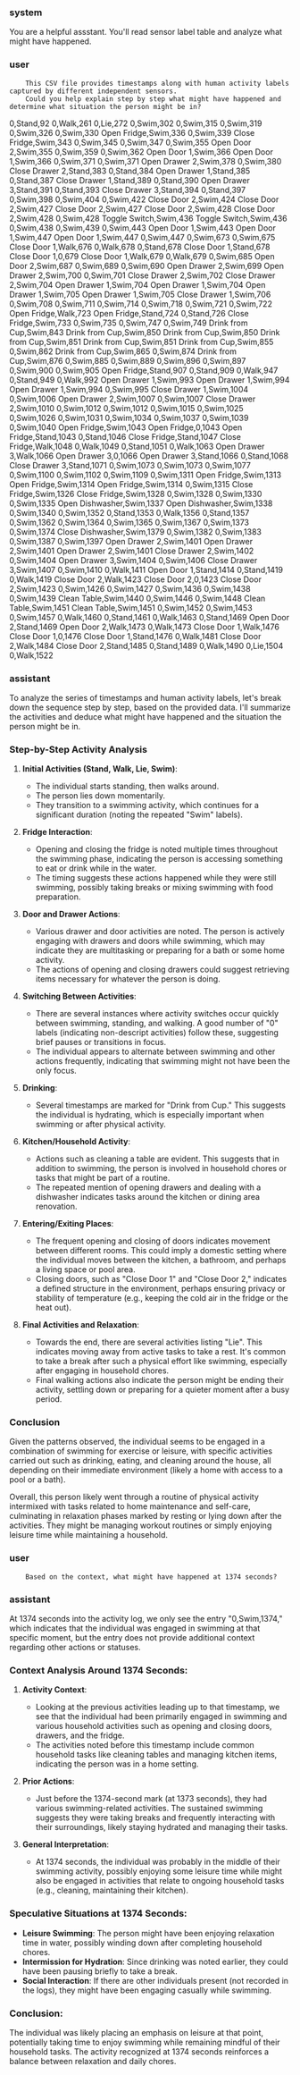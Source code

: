 ### system
You are a helpful assstant. You'll read sensor label table and analyze what might have happened.
### user

        This CSV file provides timestamps along with human activity labels captured by different independent sensors.
        Could you help explain step by step what might have happened and determine what situation the person might be in?
    
0,Stand,92
0,Walk,261
0,Lie,272
0,Swim,302
0,Swim,315
0,Swim,319
0,Swim,326
0,Swim,330
Open Fridge,Swim,336
0,Swim,339
Close Fridge,Swim,343
0,Swim,345
0,Swim,347
0,Swim,355
Open Door 2,Swim,355
0,Swim,359
0,Swim,362
Open Door 1,Swim,366
Open Door 1,Swim,366
0,Swim,371
0,Swim,371
Open Drawer 2,Swim,378
0,Swim,380
Close Drawer 2,Stand,383
0,Stand,384
Open Drawer 1,Stand,385
0,Stand,387
Close Drawer 1,Stand,389
0,Stand,390
Open Drawer 3,Stand,391
0,Stand,393
Close Drawer 3,Stand,394
0,Stand,397
0,Swim,398
0,Swim,404
0,Swim,422
Close Door 2,Swim,424
Close Door 2,Swim,427
Close Door 2,Swim,427
Close Door 2,Swim,428
Close Door 2,Swim,428
0,Swim,428
Toggle Switch,Swim,436
Toggle Switch,Swim,436
0,Swim,438
0,Swim,439
0,Swim,443
Open Door 1,Swim,443
Open Door 1,Swim,447
Open Door 1,Swim,447
0,Swim,447
0,Swim,673
0,Swim,675
Close Door 1,Walk,676
0,Walk,678
0,Stand,678
Close Door 1,Stand,678
Close Door 1,0,679
Close Door 1,Walk,679
0,Walk,679
0,Swim,685
Open Door 2,Swim,687
0,Swim,689
0,Swim,690
Open Drawer 2,Swim,699
Open Drawer 2,Swim,700
0,Swim,701
Close Drawer 2,Swim,702
Close Drawer 2,Swim,704
Open Drawer 1,Swim,704
Open Drawer 1,Swim,704
Open Drawer 1,Swim,705
Open Drawer 1,Swim,705
Close Drawer 1,Swim,706
0,Swim,708
0,Swim,711
0,Swim,714
0,Swim,718
0,Swim,721
0,Swim,722
Open Fridge,Walk,723
Open Fridge,Stand,724
0,Stand,726
Close Fridge,Swim,733
0,Swim,735
0,Swim,747
0,Swim,749
Drink from Cup,Swim,843
Drink from Cup,Swim,850
Drink from Cup,Swim,850
Drink from Cup,Swim,851
Drink from Cup,Swim,851
Drink from Cup,Swim,855
0,Swim,862
Drink from Cup,Swim,865
0,Swim,874
Drink from Cup,Swim,876
0,Swim,885
0,Swim,889
0,Swim,896
0,Swim,897
0,Swim,900
0,Swim,905
Open Fridge,Stand,907
0,Stand,909
0,Walk,947
0,Stand,949
0,Walk,992
Open Drawer 1,Swim,993
Open Drawer 1,Swim,994
Open Drawer 1,Swim,994
0,Swim,995
Close Drawer 1,Swim,1004
0,Swim,1006
Open Drawer 2,Swim,1007
0,Swim,1007
Close Drawer 2,Swim,1010
0,Swim,1012
0,Swim,1012
0,Swim,1015
0,Swim,1025
0,Swim,1026
0,Swim,1031
0,Swim,1034
0,Swim,1037
0,Swim,1039
0,Swim,1040
Open Fridge,Swim,1043
Open Fridge,0,1043
Open Fridge,Stand,1043
0,Stand,1046
Close Fridge,Stand,1047
Close Fridge,Walk,1048
0,Walk,1049
0,Stand,1051
0,Walk,1063
Open Drawer 3,Walk,1066
Open Drawer 3,0,1066
Open Drawer 3,Stand,1066
0,Stand,1068
Close Drawer 3,Stand,1071
0,Swim,1073
0,Swim,1073
0,Swim,1077
0,Swim,1100
0,Swim,1102
0,Swim,1109
0,Swim,1311
Open Fridge,Swim,1313
Open Fridge,Swim,1314
Open Fridge,Swim,1314
0,Swim,1315
Close Fridge,Swim,1326
Close Fridge,Swim,1328
0,Swim,1328
0,Swim,1330
0,Swim,1335
Open Dishwasher,Swim,1337
Open Dishwasher,Swim,1338
0,Swim,1340
0,Swim,1352
0,Stand,1353
0,Walk,1356
0,Stand,1357
0,Swim,1362
0,Swim,1364
0,Swim,1365
0,Swim,1367
0,Swim,1373
0,Swim,1374
Close Dishwasher,Swim,1379
0,Swim,1382
0,Swim,1383
0,Swim,1387
0,Swim,1397
Open Drawer 2,Swim,1401
Open Drawer 2,Swim,1401
Open Drawer 2,Swim,1401
Close Drawer 2,Swim,1402
0,Swim,1404
Open Drawer 3,Swim,1404
0,Swim,1406
Close Drawer 3,Swim,1407
0,Swim,1410
0,Walk,1411
Open Door 1,Stand,1414
0,Stand,1419
0,Walk,1419
Close Door 2,Walk,1423
Close Door 2,0,1423
Close Door 2,Swim,1423
0,Swim,1426
0,Swim,1427
0,Swim,1436
0,Swim,1438
0,Swim,1439
Clean Table,Swim,1440
0,Swim,1446
0,Swim,1448
Clean Table,Swim,1451
Clean Table,Swim,1451
0,Swim,1452
0,Swim,1453
0,Swim,1457
0,Walk,1460
0,Stand,1461
0,Walk,1463
0,Stand,1469
Open Door 2,Stand,1469
Open Door 2,Walk,1473
0,Walk,1473
Close Door 1,Walk,1476
Close Door 1,0,1476
Close Door 1,Stand,1476
0,Walk,1481
Close Door 2,Walk,1484
Close Door 2,Stand,1485
0,Stand,1489
0,Walk,1490
0,Lie,1504
0,Walk,1522

### assistant
To analyze the series of timestamps and human activity labels, let's break down the sequence step by step, based on the provided data. I'll summarize the activities and deduce what might have happened and the situation the person might be in.

### Step-by-Step Activity Analysis

1. **Initial Activities (Stand, Walk, Lie, Swim)**:
   - The individual starts standing, then walks around.
   - The person lies down momentarily.
   - They transition to a swimming activity, which continues for a significant duration (noting the repeated "Swim" labels).

2. **Fridge Interaction**:
   - Opening and closing the fridge is noted multiple times throughout the swimming phase, indicating the person is accessing something to eat or drink while in the water.
   - The timing suggests these actions happened while they were still swimming, possibly taking breaks or mixing swimming with food preparation.

3. **Door and Drawer Actions**:
   - Various drawer and door activities are noted. The person is actively engaging with drawers and doors while swimming, which may indicate they are multitasking or preparing for a bath or some home activity.
   - The actions of opening and closing drawers could suggest retrieving items necessary for whatever the person is doing.

4. **Switching Between Activities**:
   - There are several instances where activity switches occur quickly between swimming, standing, and walking. A good number of "0" labels (indicating non-descript activities) follow these, suggesting brief pauses or transitions in focus.
   - The individual appears to alternate between swimming and other actions frequently, indicating that swimming might not have been the only focus.

5. **Drinking**:
   - Several timestamps are marked for "Drink from Cup." This suggests the individual is hydrating, which is especially important when swimming or after physical activity.

6. **Kitchen/Household Activity**:
   - Actions such as cleaning a table are evident. This suggests that in addition to swimming, the person is involved in household chores or tasks that might be part of a routine.
   - The repeated mention of opening drawers and dealing with a dishwasher indicates tasks around the kitchen or dining area renovation.

7. **Entering/Exiting Places**:
   - The frequent opening and closing of doors indicates movement between different rooms. This could imply a domestic setting where the individual moves between the kitchen, a bathroom, and perhaps a living space or pool area.
   - Closing doors, such as "Close Door 1" and "Close Door 2," indicates a defined structure in the environment, perhaps ensuring privacy or stability of temperature (e.g., keeping the cold air in the fridge or the heat out).

8. **Final Activities and Relaxation**:
   - Towards the end, there are several activities listing "Lie". This indicates moving away from active tasks to take a rest. It's common to take a break after such a physical effort like swimming, especially after engaging in household chores.
   - Final walking actions also indicate the person might be ending their activity, settling down or preparing for a quieter moment after a busy period.

### Conclusion

Given the patterns observed, the individual seems to be engaged in a combination of swimming for exercise or leisure, with specific activities carried out such as drinking, eating, and cleaning around the house, all depending on their immediate environment (likely a home with access to a pool or a bath). 

Overall, this person likely went through a routine of physical activity intermixed with tasks related to home maintenance and self-care, culminating in relaxation phases marked by resting or lying down after the activities. They might be managing workout routines or simply enjoying leisure time while maintaining a household.
### user

        Based on the context, what might have happened at 1374 seconds?
    
### assistant
At 1374 seconds into the activity log, we only see the entry "0,Swim,1374," which indicates that the individual was engaged in swimming at that specific moment, but the entry does not provide additional context regarding other actions or statuses.

### Context Analysis Around 1374 Seconds:

1. **Activity Context**: 
   - Looking at the previous activities leading up to that timestamp, we see that the individual had been primarily engaged in swimming and various household activities such as opening and closing doors, drawers, and the fridge.
   - The activities noted before this timestamp include common household tasks like cleaning tables and managing kitchen items, indicating the person was in a home setting.

2. **Prior Actions**:
   - Just before the 1374-second mark (at 1373 seconds), they had various swimming-related activities. The sustained swimming suggests they were taking breaks and frequently interacting with their surroundings, likely staying hydrated and managing their tasks.

3. **General Interpretation**:
   - At 1374 seconds, the individual was probably in the middle of their swimming activity, possibly enjoying some leisure time while might also be engaged in activities that relate to ongoing household tasks (e.g., cleaning, maintaining their kitchen).

### Speculative Situations at 1374 Seconds:

- **Leisure Swimming**: The person might have been enjoying relaxation time in water, possibly winding down after completing household chores.
- **Intermission for Hydration**: Since drinking was noted earlier, they could have been pausing briefly to take a break.
- **Social Interaction**: If there are other individuals present (not recorded in the logs), they might have been engaging casually while swimming.

### Conclusion:

The individual was likely placing an emphasis on leisure at that point, potentially taking time to enjoy swimming while remaining mindful of their household tasks. The activity recognized at 1374 seconds reinforces a balance between relaxation and daily chores.
